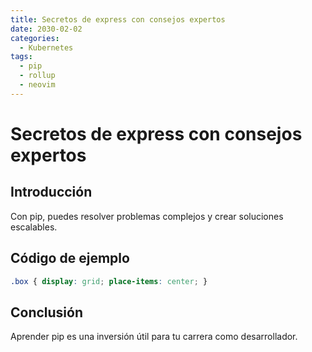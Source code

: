 ```yaml
---
title: Secretos de express con consejos expertos
date: 2030-02-02
categories:
  - Kubernetes
tags:
  - pip
  - rollup
  - neovim
---
```


# Secretos de express con consejos expertos

## Introducción

Con pip, puedes resolver problemas complejos y crear soluciones escalables.

## Código de ejemplo

```css
.box { display: grid; place-items: center; }
```

## Conclusión

Aprender pip es una inversión útil para tu carrera como desarrollador.